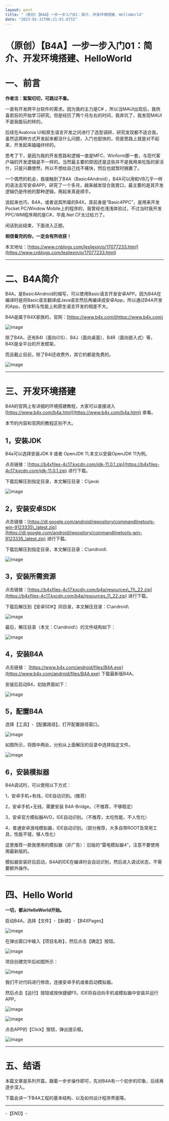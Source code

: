 ```yaml
---
layout: post
title: "（原创）【B4A】一步一步入门01：简介、开发环境搭建、HelloWorld"
date: "2023-01-31T06:21:01.075Z"
---
```

（原创）【B4A】一步一步入门01：简介、开发环境搭建、HelloWorld
======================================

一、前言
====

**作者注：絮絮叨叨，可跳过不看。**

一直有开发跨平台软件的需求。因为我的主力是C# ，所以当MAUI出现后，我欣喜若狂的开始学习研究。但是经历了两个月左右的时间，我弃坑了，我发现MAUI不是我能玩的转的。

后续在Avalonia UI和原生语言开发之间进行了选型调研，研究发现都不适合我，虽然这两种方式开发起来都没什么问题，入门也挺快的，但是思路上就是对不起来，开发起来磕磕绊绊的。

思考了下，是因为我的开发思路和逻辑一直是MFC、Winform那一套，与现代客户端的开发逻辑是不一样的。当然最主要的原因还是这些并不是我用来吃饭的家活什，只是兴趣使然，所以不想给自己找不痛快，然后也就暂时搁置了。

一个偶然的机会，我接触到了B4A（Basic4Android），B4A可以用和VB几乎一样的语法去写安卓APP。研究了一个多月，越来越发现合我胃口，最主要的是其开发逻辑仍是传统的那种逻辑，用起来真是顺手。

说起来也巧，B4A，或者说其所属的B4X，其前身是“Basic4PPC”，是用来开发Pocket PC/Window Mobile上的程序的，我曾经也浅浅体验过，不过当时我开发PPC/WM程序用的是C#，毕竟.Net CF太过给力了。

闲话到此结束，下面进入正题。

**相信看完的你，一定会有所收获！**

本文地址：[https://www.cnblogs.com/lesliexin/p/17077233.html](https://www.cnblogs.com/lesliexin/p/17077233.html)

* * *

二、B4A简介
=======

B4A，是Basic4Android的缩写，可以使用Basic语言开发安卓APP。因为B4A在编译时是将Basic语言翻译成Java语言然后再编译成安卓App，所以通过B4A开发的App，在体积与性能上和原生语言开发的相差不大。

B4A是属于B4X家族的，官网：[https://www.b4x.com](https://www.b4x.com)

![image](https://img2023.cnblogs.com/blog/1686429/202301/1686429-20230130205512362-659778691.png)

除了B4A，还有B4I（面向iOS）、B4J（面向桌面）、B4R（面向嵌入式）等，B4X是全平台的开发框架。

而且截止目前，除了B4I还收费外，其它的都是免费的。

![image](https://img2023.cnblogs.com/blog/1686429/202301/1686429-20230130205525507-557393007.png)

* * *

三、开发环境搭建
========

B4A的官网上有详细的环境搭建教程，大家可以直接进入 [https://www.b4x.com/b4a.html](https://www.b4x.com/b4a.html) 查看。

本节的内容和官网的教程区别不大。

1，安装JDK
-------

B4a可以选择安装JDK 8 或者 OpenJDK 11,本文以安装OpenJDK 11为例。

点击链接：[https://b4xfiles-4c17.kxcdn.com/jdk-11.0.1.zip](https://b4xfiles-4c17.kxcdn.com/jdk-11.0.1.zip) 进行下载。

下载后解压到指定目录，本文解压目录：C\\java\\

![image](https://img2023.cnblogs.com/blog/1686429/202301/1686429-20230130205541295-1990003950.png)

2，安装安卓SDK
---------

点击链接：[https://dl.google.com/android/repository/commandlinetools-win-9123335\_latest.zip](https://dl.google.com/android/repository/commandlinetools-win-9123335_latest.zip) 进行下载。

下载后解压到指定目录，本文解压目录：C\\android\\

![image](https://img2023.cnblogs.com/blog/1686429/202301/1686429-20230130205554468-203126749.png)

3，安装所需资源
--------

点击链接：[https://b4xfiles-4c17.kxcdn.com/b4a/resources\_11\_22.zip](https://b4xfiles-4c17.kxcdn.com/b4a/resources_11_22.zip) 进行下载。

下载后解压到【安卓SDK】同目录，本文解压目录：C\\android\\

![image](https://img2023.cnblogs.com/blog/1686429/202301/1686429-20230130205602650-1216931259.png)

最后，解压目录（本文：C\\android\\）的文件结构如下：

![image](https://img2023.cnblogs.com/blog/1686429/202301/1686429-20230130205607936-2052626938.png)

4，安装B4A
-------

点击链接： [https://www.b4x.com/android/files/B4A.exe](https://www.b4x.com/android/files/B4A.exe) 下载最新版B4A。

安装后启动B4，初始界面如下：

![image](https://img2023.cnblogs.com/blog/1686429/202301/1686429-20230130205619156-1719155703.png)

5，配置B4A
-------

选择【工具】-【配置路径】，打开配置路径窗口。

![image](https://img2023.cnblogs.com/blog/1686429/202301/1686429-20230130205631750-830259002.png)

如图所示，将图中两处，分别从上面解压的目录中选择指定文件。

![image](https://img2023.cnblogs.com/blog/1686429/202301/1686429-20230130205641364-687757925.png)

6，安装模拟器
-------

B4A调试时，可以使用以下方式：

1，安卓手机+有线，IDE自动识别。(推荐）

2，安卓手机+无线，需要安装 B4A-Bridge。（不推荐，不够稳定）

3，安卓官方模拟器AVD，IDE自动识别。（不推荐，太吃性能，不人性化）

4，普通安卓游戏模拟器，IDE自动识别。（部分推荐，大多自带ROOT及常用工具，性能不错，够人性化）

这里推荐一款我使用的模拟器（非广告）：旧版的“雷电模拟器4”，注意不要使用用最新版的。

模拟器安装好后启动，B4A的IDE在编译时会自动识别，然后进入调试状态，不需要额外操作。

* * *

四、Hello World
=============

**一切，都从HelloWorld开始。**

启动B4A，选择【文件】-【新建】-【B4XPages】

![image](https://img2023.cnblogs.com/blog/1686429/202301/1686429-20230130205805087-200904080.png)

在弹出窗口中输入【项目名称】，然后点击【确定】按钮。

![image](https://img2023.cnblogs.com/blog/1686429/202301/1686429-20230130205810517-1372861055.png)

项目创建完毕后如图所示：

![image](https://img2023.cnblogs.com/blog/1686429/202301/1686429-20230130205819325-1253818979.png)

我们不对代码进行修改，连接安卓手机或者启动模拟器。

然后点击【运行】按钮或按快捷键F5，IDE将自动向手机或模拟器中安装并运行APP。

![image](https://img2023.cnblogs.com/blog/1686429/202301/1686429-20230130205833144-1328991801.png)

![image](https://img2023.cnblogs.com/blog/1686429/202301/1686429-20230130205851945-1085462784.png)

点击APP的【Click】按钮，弹出提示框。

![image](https://img2023.cnblogs.com/blog/1686429/202301/1686429-20230130205859533-159974657.png)

* * *

五、结语
====

本篇文章是系列开篇，跟着一步步操作即可，先对B4A有一个初步的印象，后续再逐步深入。

下篇会讲一下B4A工程的基本结构、以及如何设计程序界面等。

* * *

\-【END】-